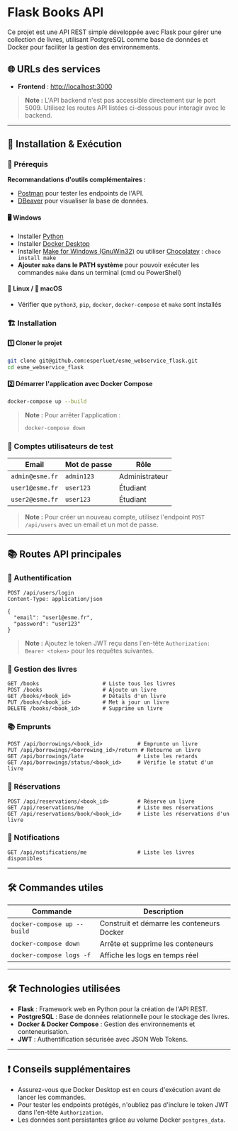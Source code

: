 # Flask Books API

Ce projet est une API REST simple développée avec Flask pour gérer une collection de livres, utilisant PostgreSQL comme base de données et Docker pour faciliter la gestion des environnements.

## 🌐 URLs des services

- **Frontend** : [http://localhost:3000](http://localhost:3000)

> **Note :** L'API backend n'est pas accessible directement sur le port 5009. Utilisez les routes API listées ci-dessous pour interagir avec le backend.

---

## 🚀 Installation & Exécution

### 📌 Prérequis

**Recommandations d'outils complémentaires :**
- [Postman](https://www.postman.com/downloads/) pour tester les endpoints de l'API.
- [DBeaver](https://dbeaver.io/download/) pour visualiser la base de données.

#### 🖥️ Windows
- Installer [Python](https://www.python.org/downloads/)
- Installer [Docker Desktop](https://www.docker.com/products/docker-desktop/)
- Installer [Make for Windows (GnuWin32)](http://gnuwin32.sourceforge.net/packages/make.htm) ou utiliser [Chocolatey](https://chocolatey.org/install) : `choco install make`
- **Ajouter `make` dans le PATH système** pour pouvoir exécuter les commandes `make` dans un terminal (cmd ou PowerShell)

#### 🐧 Linux / 🍏 macOS
- Vérifier que `python3`, `pip`, `docker`, `docker-compose` et `make` sont installés

### 🏗️ Installation

#### 1️⃣ Cloner le projet
```bash
git clone git@github.com:esperluet/esme_webservice_flask.git
cd esme_webservice_flask
```

#### 2️⃣ Démarrer l'application avec Docker Compose
```bash
docker-compose up --build
```

> **Note :** Pour arrêter l'application :
> ```bash
> docker-compose down
> ```

### 👥 Comptes utilisateurs de test

| Email | Mot de passe | Rôle |
|-------|--------------|------|
| `admin@esme.fr` | `admin123` | Administrateur |
| `user1@esme.fr` | `user123` | Étudiant |
| `user2@esme.fr` | `user123` | Étudiant |

> **Note :** Pour créer un nouveau compte, utilisez l'endpoint `POST /api/users` avec un email et un mot de passe.

---

## 📚 Routes API principales

### 🔐 Authentification
```http
POST /api/users/login
Content-Type: application/json

{
  "email": "user1@esme.fr",
  "password": "user123"
}
```
> **Note :** Ajoutez le token JWT reçu dans l'en-tête `Authorization: Bearer <token>` pour les requêtes suivantes.

### 📖 Gestion des livres
```http
GET /books                    # Liste tous les livres
POST /books                   # Ajoute un livre
GET /books/<book_id>          # Détails d'un livre
PUT /books/<book_id>          # Met à jour un livre
DELETE /books/<book_id>       # Supprime un livre
```

### 📚 Emprunts
```http
POST /api/borrowings/<book_id>           # Emprunte un livre
PUT /api/borrowings/<borrowing_id>/return # Retourne un livre
GET /api/borrowings/late                 # Liste les retards
GET /api/borrowings/status/<book_id>     # Vérifie le statut d'un livre
```

### 📝 Réservations
```http
POST /api/reservations/<book_id>         # Réserve un livre
GET /api/reservations/me                 # Liste mes réservations
GET /api/reservations/book/<book_id>     # Liste les réservations d'un livre
```

### 🔔 Notifications
```http
GET /api/notifications/me                # Liste les livres disponibles
```

---

## 🛠 Commandes utiles

| Commande             | Description                                              |
|----------------------|----------------------------------------------------------|
| `docker-compose up --build` | Construit et démarre les conteneurs Docker        |
| `docker-compose down` | Arrête et supprime les conteneurs                        |
| `docker-compose logs -f` | Affiche les logs en temps réel                    |

---

## 🛠 Technologies utilisées

- **Flask** : Framework web en Python pour la création de l'API REST.
- **PostgreSQL** : Base de données relationnelle pour le stockage des livres.
- **Docker & Docker Compose** : Gestion des environnements et conteneurisation.
- **JWT** : Authentification sécurisée avec JSON Web Tokens.

---

## ❗ Conseils supplémentaires

- Assurez-vous que Docker Desktop est en cours d'exécution avant de lancer les commandes.
- Pour tester les endpoints protégés, n'oubliez pas d'inclure le token JWT dans l'en-tête `Authorization`.
- Les données sont persistantes grâce au volume Docker `postgres_data`.